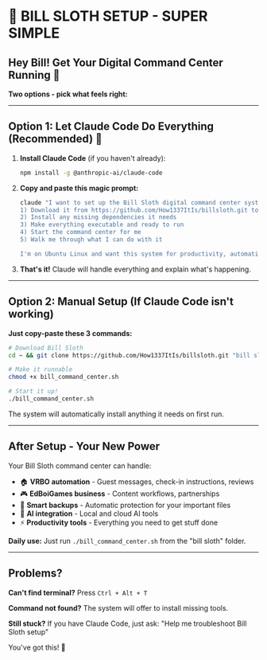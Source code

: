 # 🚀 BILL SLOTH SETUP - SUPER SIMPLE

## Hey Bill! Get Your Digital Command Center Running 🦥

**Two options - pick what feels right:**

---

## Option 1: Let Claude Code Do Everything (Recommended) 🤖

1. **Install Claude Code** (if you haven't already):
   ```bash
   npm install -g @anthropic-ai/claude-code
   ```

2. **Copy and paste this magic prompt:**
   ```bash
   claude "I want to set up the Bill Sloth digital command center system. Please:
   1) Download it from https://github.com/How1337ItIs/billsloth.git to a folder called 'bill sloth'
   2) Install any missing dependencies it needs
   3) Make everything executable and ready to run
   4) Start the command center for me
   5) Walk me through what I can do with it
   
   I'm on Ubuntu Linux and want this system for productivity, automation, and managing my VRBO properties. Please explain each step as you do it."
   ```

3. **That's it!** Claude will handle everything and explain what's happening.

---

## Option 2: Manual Setup (If Claude Code isn't working)

**Just copy-paste these 3 commands:**

```bash
# Download Bill Sloth
cd ~ && git clone https://github.com/How1337ItIs/billsloth.git "bill sloth" && cd "bill sloth"

# Make it runnable
chmod +x bill_command_center.sh

# Start it up!
./bill_command_center.sh
```

The system will automatically install anything it needs on first run.

---

## After Setup - Your New Power

Your Bill Sloth command center can handle:

- 🏠 **VRBO automation** - Guest messages, check-in instructions, reviews
- 🎮 **EdBoiGames business** - Content workflows, partnerships  
- 💾 **Smart backups** - Automatic protection for your important files
- 🤖 **AI integration** - Local and cloud AI tools
- ⚡ **Productivity tools** - Everything you need to get stuff done

**Daily use:** Just run `./bill_command_center.sh` from the "bill sloth" folder.

---

## Problems? 

**Can't find terminal?** Press `Ctrl + Alt + T`

**Command not found?** The system will offer to install missing tools.

**Still stuck?** If you have Claude Code, just ask: "Help me troubleshoot Bill Sloth setup"

You've got this! 🚀